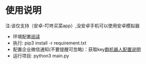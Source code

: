 # 使用说明
注:该仅支持（安卓-叮咚买菜app）,没安卓手机可以使用安卓模拟器  
- 环境配置[阅读](https://github.com/openatx/uiautomator2)
- 执行: pip3 install -r requirement.txt
- 配置企业微信通知(不要提醒可忽略)：获取key[群机器人配置说明](https://developer.work.weixin.qq.com/document/path/91770)
- 运行项目: python3 main.py